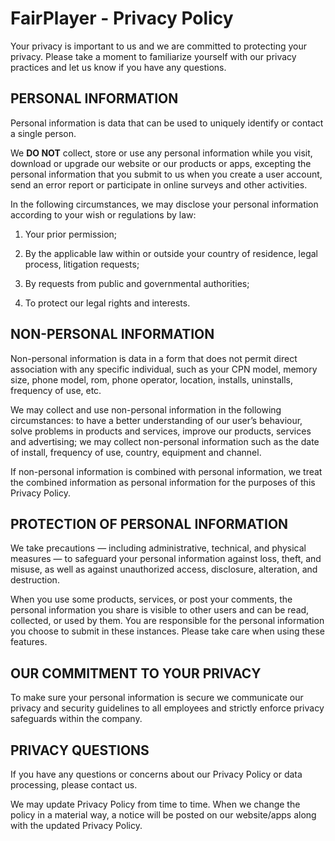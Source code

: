 # FairPlayer - Privacy Policy

Your privacy is important to us and we are committed to protecting your privacy. Please take a moment to familiarize yourself with our privacy practices and let us know if you have any questions.

## PERSONAL INFORMATION

Personal information is data that can be used to uniquely identify or contact a single person.

We **DO NOT** collect, store or use any personal information while you visit, download or upgrade our website or our products or apps, excepting the personal information that you submit to us when you create a user account, send an error report or participate in online surveys and other activities.

In the following circumstances, we may disclose your personal information according to your wish or regulations by law:

1. Your prior permission;

2. By the applicable law within or outside your country of residence, legal process, litigation requests;

3. By requests from public and governmental authorities;

4. To protect our legal rights and interests.

## NON-PERSONAL INFORMATION

Non-personal information is data in a form that does not permit direct association with any specific individual, such as your CPN model, memory size, phone model, rom, phone operator, location, installs, uninstalls, frequency of use, etc.

We may collect and use non-personal information in the following circumstances: to have a better understanding of our user’s behaviour, solve problems in products and services, improve our products, services and advertising; we may collect non-personal information such as the date of install, frequency of use, country, equipment and channel.

If non-personal information is combined with personal information, we treat the combined information as personal information for the purposes of this Privacy Policy.

## PROTECTION OF PERSONAL INFORMATION

We take precautions — including administrative, technical, and physical measures — to safeguard your personal information against loss, theft, and misuse, as well as against unauthorized access, disclosure, alteration, and destruction.

When you use some products, services, or post your comments, the personal information you share is visible to other users and can be read, collected, or used by them. You are responsible for the personal information you choose to submit in these instances. Please take care when using these features.

## OUR COMMITMENT TO YOUR PRIVACY

To make sure your personal information is secure we communicate our privacy and security guidelines to all employees and strictly enforce privacy safeguards within the company.

## PRIVACY QUESTIONS

If you have any questions or concerns about our Privacy Policy or data processing, please contact us.

We may update Privacy Policy from time to time. When we change the policy in a material way, a notice will be posted on our website/apps along with the updated Privacy Policy.

